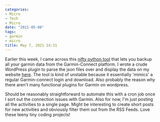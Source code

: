 ```yaml
---
categories:
- Micro
- Tech
- Micro
date: "2021-05-08"
tags:
- garmin
- micro
title: May 7, 2021 14:31
---
```


Earlier this week, I came across this [nifty python tool](https://pypi.org/project/garminexport/) that lets you backup all your garmin data from the Garmin-Connect platform. I wrote a crude WordPress plugin to parse the json files over and display the data on my website [here](https://srikanthperinkulam.com/garmin-stats/). The tool is kind of unstable because it essentially 'mimics' a regular Garmin-connect login and download. Also probably the reason why there aren't many functional plugins for Garmin on wordpress.

Should be reasonably straightforward to automate this with a cron job once I sort out the connection issues with Garmin. Also for now, I'm just posting all the activities to a single page. Might be interesting to create short posts for new activities and obviously filter them out from the RSS Feeds. Love these teeny tiny coding projects!
